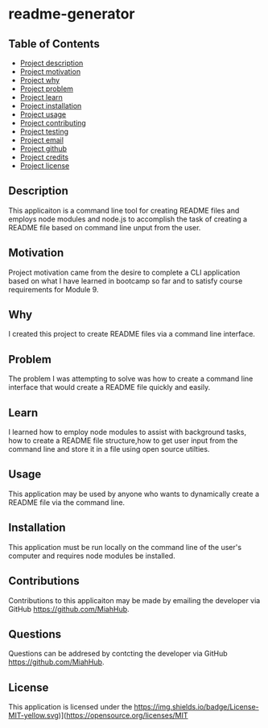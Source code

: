# readme-generator

##  Table of Contents
- [Project description](#Description)
- [Project motivation](#Motivation)
- [Project why](#Why)
- [Project problem](#Problem)
- [Project learn](#Learn)
- [Project installation](#Installation)
- [Project usage](#Usage)
- [Project contributing](#Contributing)
- [Project testing](#Testing)
- [Project email](#Email)
- [Project github](#GitHub)
- [Project credits](#Credits)
- [Project license](#License)
## Description
This applicaiton is a command line tool for creating README files and employs node modules and node.js to accomplish the task of creating a README file based on command line unput from the user.
## Motivation
Project motivation came from the desire to complete a CLI application based on what I have learned in bootcamp so far and to satisfy course requirements for Module 9.
## Why
I created this project to create README files via a command line interface.
## Problem
The problem I was attempting to solve was how to create a command line interface that would create a README file quickly and easily.
## Learn
I learned how to employ node modules to assist with background tasks, how to create a README file structure,how to get user input from the command line and store it in a file using open source utilties.
## Usage
This application may be used by anyone who wants to dynamically create a README file via the command line.
## Installation
This application must be run locally on the command line of the user's computer and requires node modules be installed.
## Contributions
Contributions to this applicaiton may be made by emailing the developer via GitHub https://github.com/MiahHub.
## Questions
Questions can be addresed by contcting the developer via GitHub https://github.com/MiahHub.
## License
This application is licensed under the https://img.shields.io/badge/License-MIT-yellow.svg)](https://opensource.org/licenses/MIT

